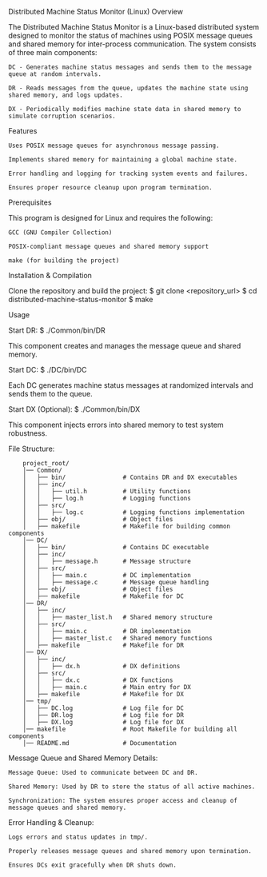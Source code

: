 Distributed Machine Status Monitor (Linux)
Overview

The Distributed Machine Status Monitor is a Linux-based distributed system designed to monitor the status of machines using POSIX message queues and shared memory for inter-process communication. The system consists of three main components:

    DC - Generates machine status messages and sends them to the message queue at random intervals.

    DR - Reads messages from the queue, updates the machine state using shared memory, and logs updates.

    DX - Periodically modifies machine state data in shared memory to simulate corruption scenarios.

Features

    Uses POSIX message queues for asynchronous message passing.

    Implements shared memory for maintaining a global machine state.

    Error handling and logging for tracking system events and failures.

    Ensures proper resource cleanup upon program termination.

Prerequisites

This program is designed for Linux and requires the following:

    GCC (GNU Compiler Collection)

    POSIX-compliant message queues and shared memory support

    make (for building the project)

Installation & Compilation

Clone the repository and build the project:
    $ git clone <repository_url>
    $ cd distributed-machine-status-monitor
    $ make

Usage

Start DR:
    $ ./Common/bin/DR

This component creates and manages the message queue and shared memory.

Start DC:
    $ ./DC/bin/DC

Each DC generates machine status messages at randomized intervals and sends them to the queue.

Start DX (Optional):
    $ ./Common/bin/DX

This component injects errors into shared memory to test system robustness.

File Structure:
```
    project_root/
    │── Common/
    │   ├── bin/                # Contains DR and DX executables
    │   ├── inc/
    │   │   ├── util.h          # Utility functions
    │   │   ├── log.h           # Logging functions
    │   ├── src/
    │   │   ├── log.c           # Logging functions implementation
    │   ├── obj/                # Object files
    │   ├── makefile            # Makefile for building common components
    │── DC/
    │   ├── bin/                # Contains DC executable
    │   ├── inc/
    │   │   ├── message.h       # Message structure
    │   ├── src/
    │   │   ├── main.c          # DC implementation
    │   │   ├── message.c       # Message queue handling
    │   ├── obj/                # Object files
    │   ├── makefile            # Makefile for DC
    │── DR/
    │   ├── inc/
    │   │   ├── master_list.h   # Shared memory structure
    │   ├── src/
    │   │   ├── main.c          # DR implementation
    │   │   ├── master_list.c   # Shared memory functions
    │   ├── makefile            # Makefile for DR
    │── DX/
    │   ├── inc/
    │   │   ├── dx.h            # DX definitions
    │   ├── src/
    │   │   ├── dx.c            # DX functions
    │   │   ├── main.c          # Main entry for DX
    │   ├── makefile            # Makefile for DX
    │── tmp/
    │   ├── DC.log              # Log file for DC
    │   ├── DR.log              # Log file for DR
    │   ├── DX.log              # Log file for DX
    │── makefile                # Root Makefile for building all components
    │── README.md               # Documentation
```

Message Queue and Shared Memory Details:

    Message Queue: Used to communicate between DC and DR.

    Shared Memory: Used by DR to store the status of all active machines.

    Synchronization: The system ensures proper access and cleanup of message queues and shared memory.

Error Handling & Cleanup:

    Logs errors and status updates in tmp/.

    Properly releases message queues and shared memory upon termination.

    Ensures DCs exit gracefully when DR shuts down.


